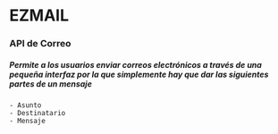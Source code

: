 # EZMAIL

### API de Correo

##### Permite a los usuarios enviar correos electrónicos a través de una pequeña interfaz por la que simplemente hay que dar las siguientes partes de un mensaje
    
    - Asunto
    - Destinatario
    - Mensaje